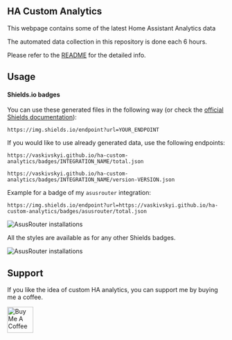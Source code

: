 ## HA Custom Analytics

This webpage contains some of the latest Home Assistant Analytics data

The automated data collection in this repository is done each 6 hours.

Please refer to the [README](https://github.com/Vaskivskyi/ha-custom-analytics) for the detailed info.

## Usage

#### Shields.io badges

You can use these generated files in the following way (or check the [official Shields documentation](https://shields.io/endpoint)):

```
https://img.shields.io/endpoint?url=YOUR_ENDPOINT
```

If you would like to use already generated data, use the following endpoints:

```
https://vaskivskyi.github.io/ha-custom-analytics/badges/INTEGRATION_NAME/total.json

https://vaskivskyi.github.io/ha-custom-analytics/badges/INTEGRATION_NAME/version-VERSION.json
```

Example for a badge of my `asusrouter` integration:

```
https://img.shields.io/endpoint?url=https://vaskivskyi.github.io/ha-custom-analytics/badges/asusrouter/total.json
```

![AsusRouter installations](https://img.shields.io/endpoint?url=https://vaskivskyi.github.io/ha-custom-analytics/badges/asusrouter/total.json)

All the styles are available as for any other Shields badges.

![AsusRouter installations](https://img.shields.io/endpoint?url=https://vaskivskyi.github.io/ha-custom-analytics/badges/asusrouter/total.json&style=for-the-badge&color=yellow&labelColor=blue)

## Support

If you like the idea of custom HA analytics, you can support me by buying me a coffee.

<a href="https://www.buymeacoffee.com/vaskivskyi" target="_blank"><img src="https://cdn.buymeacoffee.com/buttons/v2/default-blue.png" alt="Buy Me A Coffee" style="height: 60px !important;"></a>

